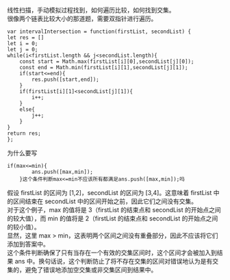 线性扫描，手动模拟过程找到，如何遍历比较，如何找到交集。       
很像两个链表比较大小的那道题，需要双指针进行遍历。       
```code
var intervalIntersection = function(firstList, secondList) {
let res = []
let i = 0;
let j = 0;
while(i<firstList.length && j<secondList.length){
    const start = Math.max(firstList[i][0],secondList[j][0]);
    const end = Math.min(firstList[i][1],secondList[j][1]);
    if(start<=end){
        res.push([start,end]);
    }
    if(firstList[i][1]<secondList[j][1]){
        i++;
    }
    else{
        j++;
    }
}
return res;
};
```


为什么要写
```code
if(max<=min){
        ans.push([max,min]);
    }这个条件判断max<=min不应该所有都满足ans.push([max,min]);吗
```
假设 firstList 的区间为 [1,2]，secondList 的区间为 [3,4]。这意味着 firstList 中的区间结束在 secondList 中的区间开始之前，因此它们之间没有交集。     
对于这个例子，max 的值将是 3（firstList 的结束点和 secondList 的开始点之间的较大值），而 min 的值将是 2（firstList 的结束点和 secondList 的开始点之间的较小值）。   
显然，这里 max > min，这表明两个区间之间没有重叠部分，因此不应该将它们添加到答案中。     
这个条件判断确保了只有当存在一个有效的交集区间时，这个区间才会被加入到结果 ans 中。换句话说，这个判断防止了将不存在交集的区间对错误地认为是有交集的，避免了错误地添加空交集或非交集区间到结果中。   
